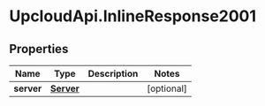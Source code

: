 # UpcloudApi.InlineResponse2001

## Properties
Name | Type | Description | Notes
------------ | ------------- | ------------- | -------------
**server** | [**Server**](Server.md) |  | [optional] 


